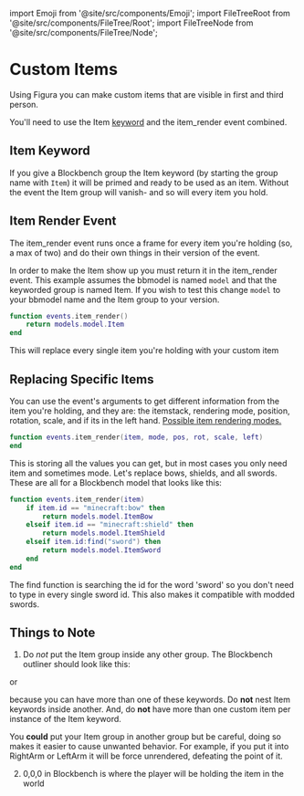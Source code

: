 import Emoji from '@site/src/components/Emoji';
import FileTreeRoot from '@site/src/components/FileTree/Root';
import FileTreeNode from '@site/src/components/FileTree/Node';

# Custom Items

Using Figura you can make custom items that are visible in first and third person.

You'll need to use the Item [keyword](../enums/ModelPartParentTypes) and the item_render event combined.

## Item Keyword

If you give a Blockbench group the Item keyword (by starting the group name with `Item`) it will be primed and ready to be used as an item. Without the event the Item group will vanish- and so will every item you hold.

## Item Render Event

The item_render event runs once a frame for every item you're holding (so, a max of two) and do their own things in their version of the event.

In order to make the Item show up you must return it in the item_render event. This example assumes the bbmodel is named `model` and that the keyworded group is named Item. If you wish to test this change `model` to your bbmodel name and the Item group to your version.

```lua
function events.item_render()
    return models.model.Item
end
```

This will replace every single item you're holding with your custom item

## Replacing Specific Items

You can use the event's arguments to get different information from the item you're holding, and they are: the itemstack, rendering mode, position, rotation, scale, and if its in the left hand. [Possible item rendering modes.](../enums/ItemDisplayModes)

```lua
function events.item_render(item, mode, pos, rot, scale, left)
end
```

This is storing all the values you can get, but in most cases you only need item and sometimes mode. Let's replace bows, shields, and all swords. These are all for a Blockbench model that looks like this:

<FileTreeRoot>
  <FileTreeNode label="model.bbmodel" icon="file/bbmodel">
    <FileTreeNode label="ItemSword" icon="blockbench/group"/>
    <FileTreeNode label="ItemBow" icon="blockbench/group"/>
    <FileTreeNode label="ItemShield" icon="blockbench/group"/>
  </FileTreeNode>
</FileTreeRoot>

```lua
function events.item_render(item)
    if item.id == "minecraft:bow" then
        return models.model.ItemBow
    elseif item.id == "minecraft:shield" then
        return models.model.ItemShield
    elseif item.id:find("sword") then
        return models.model.ItemSword
    end
end
```

The find function is searching the id for the word 'sword' so you don't need to type in every single sword id. This also makes it compatible with modded swords.

## Things to Note

1. Do _not_ put the Item group inside any other group. The Blockbench outliner should look like this:

<FileTreeRoot>
  <FileTreeNode label="model.bbmodel" icon="file/bbmodel">
    <FileTreeNode label="Item" icon="blockbench/group"/>
  </FileTreeNode>
</FileTreeRoot>

or

<FileTreeRoot>
  <FileTreeNode label="model.bbmodel" icon="file/bbmodel">
    <FileTreeNode label="Item" icon="blockbench/group"/>
    <FileTreeNode label="Item2" icon="blockbench/group"/>
  </FileTreeNode>
</FileTreeRoot>

because you can have more than one of these keywords. Do **not** nest Item keywords inside another. And, do **not** have more than one custom item per instance of the Item keyword.

You **could** put your Item group in another group but be careful, doing so makes it easier to cause unwanted behavior. For example, if you put it into RightArm or LeftArm it will be force unrendered, defeating the point of it.

2. 0,0,0 in Blockbench is where the player will be holding the item in the world

